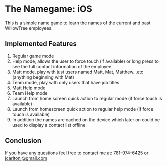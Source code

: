 # The Namegame: iOS

This is a simple name game to learn the names of the current and past WillowTree employees.


## Implemented Features

1. Regular game mode
2. Help mode, allows the user to force touch (if available) or long press to see the full contact information of the employee
3. Matt mode, play with just users named Matt, Mat, Matthew...etc (anything beginning with Mat)
4. Team mode, play with only users that have job titles
5. Matt Help mode
6. Team Help mode
7. Launch from home screen quick action to regular mode (if force touch is available)
8. Launch from homescreen quick action to regular help mode (if force touch is available)
9. In addition the names are cached on the device which later on could be used to display a contact list offline



## Conclusion

If you have any questions feel free to contact me at: 781-974-6425 or jcarltonj@gmail.com

